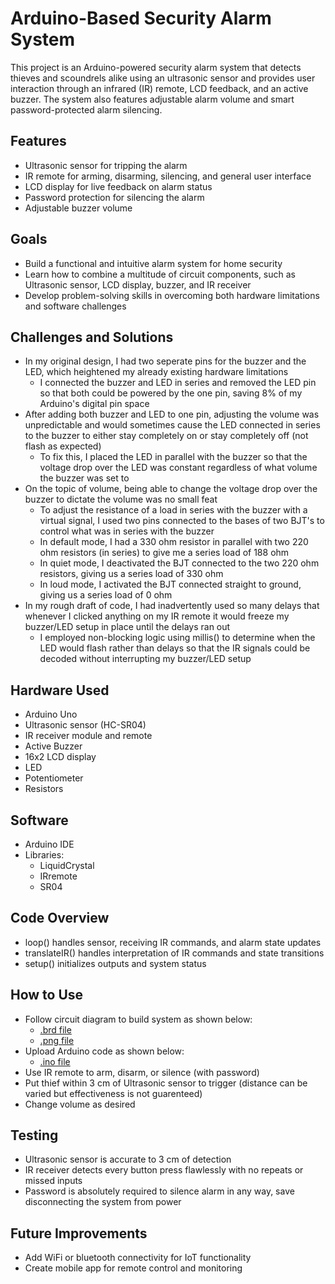 # Arduino-Based Security Alarm System

This project is an Arduino-powered security alarm system that detects thieves and scoundrels alike using an ultrasonic sensor and provides user interaction through an infrared (IR) remote, LCD feedback, and an active buzzer. The system also features adjustable alarm volume and smart password-protected alarm silencing.

## Features
- Ultrasonic sensor for tripping the alarm
- IR remote for arming, disarming, silencing, and general user interface
- LCD display for live feedback on alarm status
- Password protection for silencing the alarm
- Adjustable buzzer volume

## Goals
- Build a functional and intuitive alarm system for home security
- Learn how to combine a multitude of circuit components, such as Ultrasonic sensor, LCD display, buzzer, and IR receiver
- Develop problem-solving skills in overcoming both hardware limitations and software challenges

## Challenges and Solutions
- In my original design, I had two seperate pins for the buzzer and the LED, which heightened my already existing hardware limitations
    - I connected the buzzer and LED in series and removed the LED pin so that both could be powered by the one pin, saving 8% of my Arduino's digital pin space 
- After adding both buzzer and LED to one pin, adjusting the volume was unpredictable and would sometimes cause the LED connected in series to the buzzer to either stay completely on or stay completely off (not flash as expected)
    - To fix this, I placed the LED in parallel with the buzzer so that the voltage drop over the LED was constant regardless of what volume the buzzer was set to
- On the topic of volume, being able to change the voltage drop over the buzzer to dictate the volume was no small feat
    - To adjust the resistance of a load in series with the buzzer with a virtual signal, I used two pins connected to the bases of two BJT's to control what was in series with the buzzer
    - In default mode, I had a 330 ohm resistor in parallel with two 220 ohm resistors (in series) to give me a series load of 188 ohm
    - In quiet mode, I deactivated the BJT connected to the two 220 ohm resistors, giving us a series load of 330 ohm
    - In loud mode, I activated the BJT connected straight to ground, giving us a series load of 0 ohm
- In my rough draft of code, I had inadvertently used so many delays that whenever I clicked anything on my IR remote it would freeze my buzzer/LED setup in place until the delays ran out
    - I employed non-blocking logic using millis() to determine when the LED would flash rather than delays so that the IR signals could be decoded without interrupting my buzzer/LED setup

## Hardware Used
- Arduino Uno
- Ultrasonic sensor (HC-SR04)
- IR receiver module and remote
- Active Buzzer
- 16x2 LCD display
- LED
- Potentiometer
- Resistors

## Software
- Arduino IDE
- Libraries:
    - LiquidCrystal
    - IRremote
    - SR04

## Code Overview
- loop() handles sensor, receiving IR commands, and alarm state updates
- translateIR() handles interpretation of IR commands and state transitions
- setup() initializes outputs and system status

## How to Use
- Follow circuit diagram to build system as shown below:
    - [.brd file](./security-alarm-system-diagram.brd)
    - [.png file](./security-alarm-system-screenshot.png)    
- Upload Arduino code as shown below:
    - [.ino file](./security-alarm-system-code.ino)
- Use IR remote to arm, disarm, or silence (with password)
- Put thief within 3 cm of Ultrasonic sensor to trigger (distance can be varied but effectiveness is not guarenteed)
- Change volume as desired

## Testing
- Ultrasonic sensor is accurate to 3 cm of detection
- IR receiver detects every button press flawlessly with no repeats or missed inputs
- Password is absolutely required to silence alarm in any way, save disconnecting the system from power

## Future Improvements
- Add WiFi or bluetooth connectivity for IoT functionality
- Create mobile app for remote control and monitoring
  
